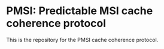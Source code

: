 # PMSI: Predictable MSI cache coherence protocol

This is the repository for the PMSI cache coherence protocol.

